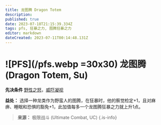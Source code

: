 ```yaml
---
title: 龙图腾 Dragon Totem
description: 
published: true
date: 2023-07-18T21:15:39.334Z
tags: pfs, 狂暴之力, 图腾狂暴之力
editor: markdown
dateCreated: 2023-07-11T00:14:48.131Z
---
```


# ![PFS](/pfs.webp =30x30) 龙图腾 (Dragon Totem, Su)

**先决条件** [野性之怒](/狂暴之力/野性之怒)，[威吓凝视](/狂暴之力/威吓凝视)

**益处：** 选择一种龙类作为野蛮人的图腾，在狂暴时，他的察觉检定+1，且对麻痹、睡眠和恐惧的豁免+1，此加值每多一个龙图腾狂暴之力就上升1点。

> **来源：** 极限战斗 (Ultimate Combat, UC)
{.is-info}
